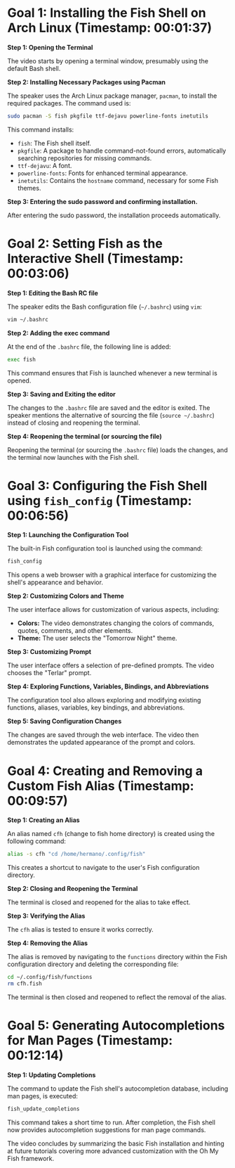 # Goal 1: Installing the Fish Shell on Arch Linux (Timestamp: 00:01:37)

**Step 1: Opening the Terminal**

The video starts by opening a terminal window, presumably using the default Bash shell.

**Step 2: Installing Necessary Packages using Pacman**

The speaker uses the Arch Linux package manager, `pacman`, to install the required packages.  The command used is:

```bash
sudo pacman -S fish pkgfile ttf-dejavu powerline-fonts inetutils
```

This command installs:
* `fish`: The Fish shell itself.
* `pkgfile`: A package to handle command-not-found errors, automatically searching repositories for missing commands.
* `ttf-dejavu`:  A font.
* `powerline-fonts`: Fonts for enhanced terminal appearance.
* `inetutils`:  Contains the `hostname` command, necessary for some Fish themes.

**Step 3:  Entering the sudo password and confirming installation.**

After entering the sudo password, the installation proceeds automatically.


# Goal 2: Setting Fish as the Interactive Shell (Timestamp: 00:03:06)

**Step 1: Editing the Bash RC file**

The speaker edits the Bash configuration file (`~/.bashrc`) using `vim`:

```bash
vim ~/.bashrc
```

**Step 2: Adding the exec command**

At the end of the `.bashrc` file, the following line is added:

```bash
exec fish
```
This command ensures that Fish is launched whenever a new terminal is opened.

**Step 3: Saving and Exiting the editor**

The changes to the `.bashrc` file are saved and the editor is exited.  The speaker mentions the alternative of sourcing the file (`source ~/.bashrc`) instead of closing and reopening the terminal.

**Step 4: Reopening the terminal (or sourcing the file)**

Reopening the terminal (or sourcing the `.bashrc` file) loads the changes, and the terminal now launches with the Fish shell.


# Goal 3: Configuring the Fish Shell using `fish_config` (Timestamp: 00:06:56)

**Step 1: Launching the Configuration Tool**

The built-in Fish configuration tool is launched using the command:

```bash
fish_config
```

This opens a web browser with a graphical interface for customizing the shell's appearance and behavior.

**Step 2: Customizing Colors and Theme**

The user interface allows for customization of various aspects, including:
* **Colors:**  The video demonstrates changing the colors of commands, quotes, comments, and other elements.
* **Theme:**  The user selects the "Tomorrow Night" theme.

**Step 3: Customizing Prompt**

The user interface offers a selection of pre-defined prompts. The video chooses the "Terlar" prompt.

**Step 4: Exploring Functions, Variables, Bindings, and Abbreviations**

The configuration tool also allows exploring and modifying existing functions, aliases, variables, key bindings, and abbreviations.

**Step 5: Saving Configuration Changes**

The changes are saved through the web interface.  The video then demonstrates the updated appearance of the prompt and colors.


# Goal 4: Creating and Removing a Custom Fish Alias (Timestamp: 00:09:57)

**Step 1: Creating an Alias**

An alias named `cfh` (change to fish home directory) is created using the following command:

```bash
alias -s cfh "cd /home/hermano/.config/fish"
```

This creates a shortcut to navigate to the user's Fish configuration directory.

**Step 2: Closing and Reopening the Terminal**

The terminal is closed and reopened for the alias to take effect.

**Step 3: Verifying the Alias**

The `cfh` alias is tested to ensure it works correctly.

**Step 4: Removing the Alias**

The alias is removed by navigating to the `functions` directory within the Fish configuration directory and deleting the corresponding file:

```bash
cd ~/.config/fish/functions
rm cfh.fish
```

The terminal is then closed and reopened to reflect the removal of the alias.


# Goal 5: Generating Autocompletions for Man Pages (Timestamp: 00:12:14)

**Step 1: Updating Completions**

The command to update the Fish shell's autocompletion database, including man pages, is executed:

```bash
fish_update_completions
```

This command takes a short time to run.  After completion, the Fish shell now provides autocompletion suggestions for man page commands.


The video concludes by summarizing the basic Fish installation and hinting at future tutorials covering more advanced customization with the Oh My Fish framework.
